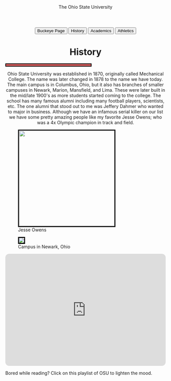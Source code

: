 <!DOCTYPE html>
<html>

<head>
  <meta charset="utf-8">
  <meta name="viewport" content="width=device-width">
  <title>replit</title>
  <link href="style.css" rel="stylesheet" type="text/css" />
  <style>
  @import url('https://fonts.googleapis.com/css2?family=Anton&display=swap')
  </style>
  <style>
  @import url('https://fonts.googleapis.com/css2?family=Anton&family=Josefin+Sans:ital,wght@0,100..700;1,100..700&family=Roboto:ital,wght@0,100;0,300;0,400;0,500;0,700;0,900;1,100;1,300;1,400;1,500;1,700;1,900&display=swap')
  </style>
  <style>
  @import url('https://fonts.googleapis.com/css2?family=Bebas+Neue&display=swap')
  </style>
  
</head>
<body>
  <header>The Ohio State University</header>
  <center>
    <button><a href="index.html" style="text-decoration:none; color:black;">Buckeye Page</a></button>
    <button><a href="History.html" style="text-decoration:none; color:black;">History</a></button>
    <button><a href="Academics.html" style="text-decoration:none; color:black;">Academics</a></button>
    <button><a href="Athletics.html" style="text-decoration:none; color:black;">Athletics</a></button>
    </center>
  <center><h1>History</h1></center>
  <hr style="border: 2px solid black; width:200pt; padding-top: 5px; background-color: indianred;">
  <center><p>Ohio State University was established in 1870, originally called Mechanical College. The name was later changed in 1878 to the name we have today. The main campus is in Columbus, Ohio, but it also has branches of smaller campuses in Newark, Marion, Mansfield, and Lima. These were later built in the mid/late 1900's as more students started coming to the college. The school has many famous alumni including many football players, scientists, etc. The one alumni that stood out to me was Jeffery Dahmer who wanted to major in business. Although we have an infamous serial killer on our list we have some pretty amazing people like my favorite Jesse Owens; who was a 4x Olympic champion in track and field. </p></center>

  <figure> 
  <img src="Jesse_Owens_1936.jpg" style="height:300px;border: 3px solid black;">
     <figcaption> Jesse Owens </figcaption>
      </figure>

  <figure>
  <img src="campus_newark.jpg" style=" border: 3px solid black;">
    <figcaption> Campus in Newark, Ohio </figcaption>
    </figure>
  <iframe style="border-radius:12px" src="https://open.spotify.com/embed/playlist/3wiUtWvY3tks1pszznREQM?utm_source=generator" width="100%" height="352" frameBorder="0" allowfullscreen="" allow="autoplay; clipboard-write; encrypted-media; fullscreen; picture-in-picture" loading="lazy"></iframe>
  <p> Bored while reading? Click on this playlist of OSU to lighten the mood.</p>
  
  
</body>

</html>
